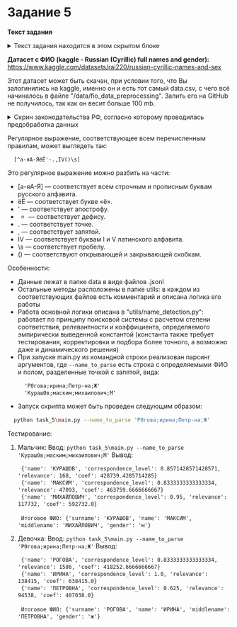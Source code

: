 # Задание 5

**Текст задания**
<details>
  <summary>Текст задания находится в этом скрытом блоке</summary>

  5. * Предложите реализацию п.1 и п.2 через питон, какими библиотеками будете пользоваться? Если изначально шли реализацией в питоне, просто укажите библиотеки для считывания и записи в БД.
     * Предложите реализацию разбора поступающих на запись в базу JSON’ов, с выделением ФИО, разбиением ФИО на три блока и обработкой опечаток, ошибок OCR и типовых сокращений (Р0гова ирино Петр-на) 
</details>

**Датасет с ФИО (kaggle - Russian (Cyrillic) full names and gender):** https://www.kaggle.com/datasets/rai220/russian-cyrillic-names-and-sex

Этот датасет может быть скачан, при условии того, что Вы залогинились на kaggle, именно он и есть тот самый data.csv, с чего всё начиналось в файле "/data/fio_data_preprocessing". Залить его на GitHub не получилось, так как он весит больше 100 mb.

<details>
  <summary>Скрин законодательства РФ, согласно которому проводилась предобработка данных</summary>

  ![img.png](img.png)
</details>

Регулярное выражение, соответствующее всем перечисленным правилам, может выглядеть так:
```
  [^а-яА-ЯёЁ'-.,IV()\s]
```

Это регулярное выражение можно разбить на части:
* [а-яА-Я] — соответствует всем строчным и прописным буквам русского алфавита.
* ёЁ — соответствует букве «ё».
* ' — соответствует апострофу.
* - — соответствует дефису.
* . — соответствует точке.
* , — соответствует запятой.
* IV — соответствует буквам I и V латинского алфавита.
* \s — соответствует пробелу.
* () — соответствуют открывающей и закрывающей скобкам.

Особенности:
* Данные лежат в папке data в виде файлов .jsonl
* Остальные методы расположены в папке utils: в каждом из соответствующих файлов есть комментарий и описана логика его работы
* Работа основной логики описана в "utils/name_detection.py": работает по принципу поисковой системы с расчетом степени соответствия, релевантности и коэффициента, определяемого эмпирически выведенной константой (константа также требует тестирования, корректировки и подбора более точного, а возможно даже и динамического решения)
* При запуске main.py из командной строки реализован парсинг аргументов, где `--name_to_parse` есть строка с определяемыми ФИО и полом, разделенные точкой с запятой, вида:
  ```
    'Р0гова;ирина;Петр-на;Ж'
    'Кураш0в;маским;михаилович;М'
  ```
* Запуск скрипта может быть проведен следующим образом:
```bash
  python task_5\main.py --name_to_parse 'Р0гова;ирина;Петр-на;Ж'
```

Тестирование:
1. Мальчик:
   Ввод: `python task_5\main.py --name_to_parse 'Кураш0в;маским;михаилович;М'`
   Вывод:
   ```
    {'name': 'КУРАШОВ', 'correspondence_level': 0.8571428571428571, 'relevance': 168, 'coef': 428739.4285714285}
    {'name': 'МАКСИМ', 'correspondence_level': 0.8333333333333334, 'relevance': 47093, 'coef': 463759.6666666667}
    {'name': 'МИХАЙЛОВИЧ', 'correspondence_level': 0.95, 'relevance': 117732, 'coef': 592732.0}
    
    Итоговое ФИО: {'surname': 'КУРАШОВ', 'name': 'МАКСИМ', 'middlename': 'МИХАЙЛОВИЧ', 'gender': 'м'}
   ```
2. Девочка:
   Ввод: `python task_5\main.py --name_to_parse 'Р0гова;ирина;Петр-на;Ж'`
   Вывод:
   ```
    {'name': 'РОГОВА', 'correspondence_level': 0.8333333333333334, 'relevance': 1586, 'coef': 418252.6666666667}
    {'name': 'ИРИНА', 'correspondence_level': 1.0, 'relevance': 138415, 'coef': 638415.0}
    {'name': 'ПЕТРОВНА', 'correspondence_level': 0.625, 'relevance': 94538, 'coef': 407038.0}
    
    Итоговое ФИО: {'surname': 'РОГОВА', 'name': 'ИРИНА', 'middlename': 'ПЕТРОВНА', 'gender': 'ж'}
   ```
